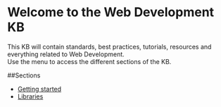 # Welcome to the Web Development KB

This KB will contain standards, best practices, tutorials, resources and everything related to Web Development.
<br />
Use the menu to access the different sections of the KB.

##Sections
* [Getting started](React/GettingStarted.md)
* [Libraries](React/Libraries.md)
